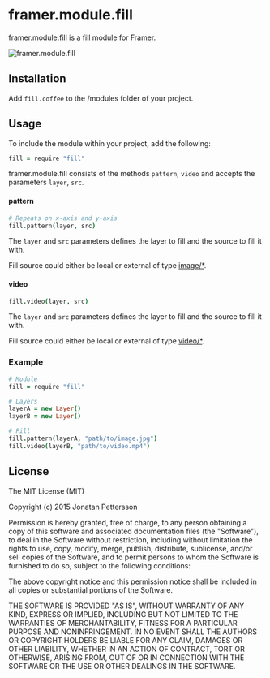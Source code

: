 # framer.module.fill
framer.module.fill is a fill module for Framer.

![framer.module.fill](https://raw.githubusercontent.com/karlerikjonatan/framer.module.fill/master/screenshot.png)

## Installation
Add ```fill.coffee``` to the /modules folder of your project.

## Usage
To include the module within your project, add the following:

``` coffeescript
fill = require "fill"
```

framer.module.fill consists of the methods ```pattern```, ```video``` and accepts the parameters ```layer```, ```src```.

#### pattern
``` coffeescript
# Repeats on x-axis and y-axis
fill.pattern(layer, src)
```
The ```layer``` and ```src``` parameters defines the layer to fill and the source to fill it with.

Fill source could either be local or external of type [image/*](http://en.wikipedia.org/wiki/Internet_media_type#Type_image).

#### video
``` coffeescript
fill.video(layer, src)
```
The ```layer``` and ```src``` parameters defines the layer to fill and the source to fill it with.

Fill source could either be local or external of type [video/*](http://en.wikipedia.org/wiki/Internet_media_type#Type_video).

### Example
``` coffeescript
# Module
fill = require "fill"

# Layers
layerA = new Layer()
layerB = new Layer()

# Fill
fill.pattern(layerA, "path/to/image.jpg")
fill.video(layerB, "path/to/video.mp4")
```

## License
The MIT License (MIT)

Copyright (c) 2015 Jonatan Pettersson

Permission is hereby granted, free of charge, to any person obtaining a copy
of this software and associated documentation files (the "Software"), to deal
in the Software without restriction, including without limitation the rights
to use, copy, modify, merge, publish, distribute, sublicense, and/or sell
copies of the Software, and to permit persons to whom the Software is
furnished to do so, subject to the following conditions:

The above copyright notice and this permission notice shall be included in all
copies or substantial portions of the Software.

THE SOFTWARE IS PROVIDED "AS IS", WITHOUT WARRANTY OF ANY KIND, EXPRESS OR
IMPLIED, INCLUDING BUT NOT LIMITED TO THE WARRANTIES OF MERCHANTABILITY,
FITNESS FOR A PARTICULAR PURPOSE AND NONINFRINGEMENT. IN NO EVENT SHALL THE
AUTHORS OR COPYRIGHT HOLDERS BE LIABLE FOR ANY CLAIM, DAMAGES OR OTHER
LIABILITY, WHETHER IN AN ACTION OF CONTRACT, TORT OR OTHERWISE, ARISING FROM,
OUT OF OR IN CONNECTION WITH THE SOFTWARE OR THE USE OR OTHER DEALINGS IN THE
SOFTWARE.
